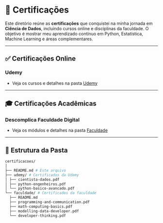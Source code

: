 # 📜 Certificações

Este diretório reúne as **certificações** que conquistei na minha jornada em **Ciência de Dados**, incluindo cursos online e disciplinas da faculdade. O objetivo é mostrar meu aprendizado contínuo em Python, Estatística, Machine Learning e áreas complementares.

---

## ✅ Certificações Online

### Udemy
- Veja os cursos e detalhes na pasta [Udemy](./udemy/README.md)

---

## 🎓 Certificações Acadêmicas

### Descomplica Faculdade Digital
- Veja os módulos e detalhes na pasta [Faculdade](./faculdade/README.md)

---

## 📂 Estrutura da Pasta

```bash
certificacoes/
│
├── README.md # Este arquivo
├── udemy/ # Certificados da Udemy
│ ├── cientista-dados.pdf
│ ├── python-engenheiros.pdf
│ └── python-basico-avancado.pdf
└── faculdade/ # Certificados da faculdade
  ├── README.md
  ├── programming-and-communication.pdf
  ├── math-computing-basics.pdf
  ├── modelling-data-developer.pdf
  └── developer-thinking.pdf
